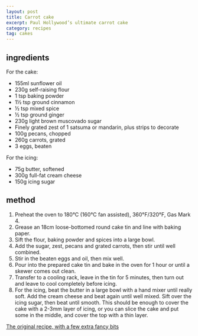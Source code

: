 ```yaml
---
layout: post
title: Carrot cake
excerpt: Paul Hollywood’s ultimate carrot cake
category: recipes
tag: cakes
---
```


ingredients
-----------

For the cake:

 * 155ml sunflower oil
 * 230g self-raising flour
 * 1 tsp baking powder
 * 1&frac12; tsp ground cinnamon
 * &frac12; tsp mixed spice
 * &frac12; tsp ground ginger
 * 230g light brown muscovado sugar
 * Finely grated zest of 1 satsuma or mandarin, plus strips to decorate
 * 100g pecans, chopped
 * 260g carrots, grated
 * 3 eggs, beaten

For the icing:

 * 75g butter, softened
 * 300g full-fat cream cheese
 * 150g icing sugar

method
------
 
1. Preheat the oven to 180&deg;C (160&deg;C fan assisted), 360&deg;F/320&deg;F, Gas Mark 4.
2. Grease an 18cm loose-bottomed round cake tin and line with baking paper.
3. Sift the flour, baking powder and spices into a large bowl.
4. Add the sugar, zest, pecans and grated carrots, then stir until well combined.
5. Stir in the beaten eggs and oil, then mix well.
6. Pour into the prepared cake tin and bake in the oven for 1 hour or until a skewer comes out clean.
7. Transfer to a cooling rack, leave in the tin for 5 minutes, then turn out and leave to cool completely before icing.
8. For the icing, beat the butter in a large bowl with a hand mixer until really soft. Add the cream cheese and beat again until well mixed. Sift over the icing sugar, then beat until smooth. This should be enough to cover the cake with a 2-3mm layer of icing, or you can slice the cake and put some in the middle, and cover the top with a thin layer.

[The original recipe, with a few extra fancy bits](https://www.deliciousmagazine.co.uk/recipes/paul-hollywoods-ultimate-carrot-cake/)